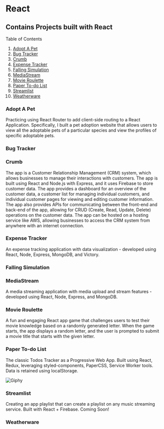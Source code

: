 # React
## Contains Projects built with React
Table of Contents

1. [Adopt A Pet](#adopt-a-pet)
2. [Bug Tracker](#bug-tracker)
3. [Crumb](#crumb)
4. [Expense Tracker](#expense-tracker)
5. [Falling Simulation](#falling-simulation)
6. [MediaStream](#mediastream)
7. [Movie Roulette](#Movie-Roulette)
8. [Paper To-do List](#paper-to-do-list)
9. [Streamlist](#streamlist)
10. [Weatherware](#weatherware)

### Adopt A Pet
Practicing using React Router to add client-side routing to a React Application. Specifically, I built a pet adoption website that allows users to view all the adoptable pets of a particular species and view the profiles of specific adoptable pets.

### Bug Tracker

### Crumb
The app is a Customer Relationship Management (CRM) system, which allows businesses to manage their interactions with customers. The app is built using React and Node.js with Express, and it uses Firebase to store customer data. The app provides a dashboard for an overview of the customer data, a customer list for managing individual customers, and individual customer pages for viewing and editing customer information. The app also provides APIs for communicating between the front-end and back-end of the app, allowing for CRUD (Create, Read, Update, Delete) operations on the customer data. The app can be hosted on a hosting service like AWS, allowing businesses to access the CRM system from anywhere with an internet connection.

### Expense Tracker
An expense tracking application with data visualization - developed using React, Node, Express, MongoDB, and Victory.

### Falling Simulation

### MediaStream
A media streaming application with media upload and stream features - developed using React, Node, Express, and MongoDB.

### Movie Roulette
A fun and engaging React app game that challenges users to test their movie knowledge based on a randomly generated letter. When the game starts, the app displays a random letter, and the user is prompted to submit a movie title that starts with the given letter.

### Paper To-do List
The classic Todos Tracker as a Progressive Web App. Built using React, Redux, leveraging styled-components, PaperCSS, Service Worker tools. Data is retained using localStorage.

![Giphy](https://media.giphy.com/media/26DNeo2xDmfj3plbW/giphy.gif)

### Streamlist
Creating an app playlist that can create a playlist on any music streaming service. Built with React + Firebase. Coming Soon!

### Weatherware
